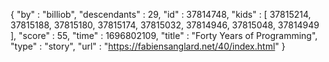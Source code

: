 {
  "by" : "billiob",
  "descendants" : 29,
  "id" : 37814748,
  "kids" : [ 37815214, 37815188, 37815180, 37815174, 37815032, 37814946, 37815048, 37814949 ],
  "score" : 55,
  "time" : 1696802109,
  "title" : "Forty Years of Programming",
  "type" : "story",
  "url" : "https://fabiensanglard.net/40/index.html"
}
